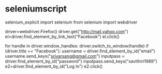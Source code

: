 seleniumscript
==============

selenium_explicit
import selenium
from selenium import webdriver

driver=webdriver.Firefox()
driver.get("http://mail.yahoo.com")
el=driver.find_element_by_link_text("Facebook")
el.click()

for handle in driver.window_handles:
    driver.switch_to_window(handle) 
    if (driver.title == "Facebook"):
        username = driver.find_element_by_id("email")
        username.send_keys("srivarsang@gmail.com")
        inputpass = driver.find_element_by_id("password")
        inputpass.send_keys("savithiri1989")
        e2=driver.find_element_by_id("Log In")
        e2.click()
